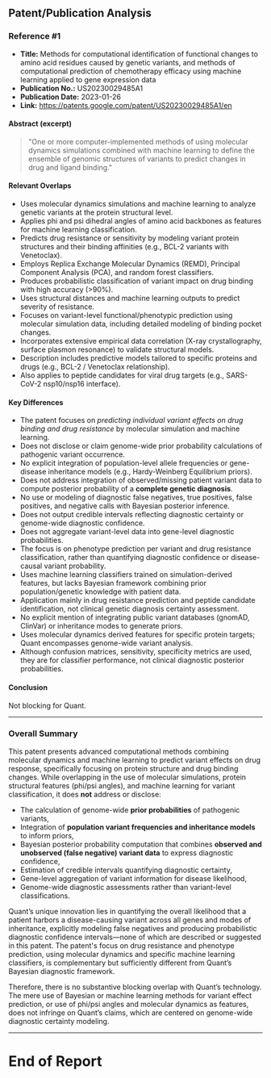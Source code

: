 ## Patent/Publication Analysis

### Reference #1

- **Title:** Methods for computational identification of functional changes to amino acid residues caused by genetic variants, and methods of computational prediction of chemotherapy efficacy using machine learning applied to gene expression data
- **Publication No.:** US20230029485A1
- **Publication Date:** 2023-01-26
- **Link:** https://patents.google.com/patent/US20230029485A1/en

#### Abstract (excerpt)

> "One or more computer-implemented methods of using molecular dynamics simulations combined with machine learning to define the ensemble of genomic structures of variants to predict changes in drug and ligand binding."

#### Relevant Overlaps

- Uses molecular dynamics simulations and machine learning to analyze genetic variants at the protein structural level.
- Applies phi and psi dihedral angles of amino acid backbones as features for machine learning classification.
- Predicts drug resistance or sensitivity by modeling variant protein structures and their binding affinities (e.g., BCL-2 variants with Venetoclax).
- Employs Replica Exchange Molecular Dynamics (REMD), Principal Component Analysis (PCA), and random forest classifiers.
- Produces probabilistic classification of variant impact on drug binding with high accuracy (>90%).
- Uses structural distances and machine learning outputs to predict severity of resistance.
- Focuses on variant-level functional/phenotypic prediction using molecular simulation data, including detailed modeling of binding pocket changes.
- Incorporates extensive empirical data correlation (X-ray crystallography, surface plasmon resonance) to validate structural models.
- Description includes predictive models tailored to specific proteins and drugs (e.g., BCL-2 / Venetoclax relationship).
- Also applies to peptide candidates for viral drug targets (e.g., SARS-CoV-2 nsp10/nsp16 interface).

#### Key Differences

- The patent focuses on *predicting individual variant effects on drug binding and drug resistance* by molecular simulation and machine learning.
- Does not disclose or claim genome-wide prior probability calculations of pathogenic variant occurrence.
- No explicit integration of population-level allele frequencies or gene-disease inheritance models (e.g., Hardy-Weinberg Equilibrium priors).
- Does not address integration of observed/missing patient variant data to compute posterior probability of a **complete genetic diagnosis**.
- No use or modeling of diagnostic false negatives, true positives, false positives, and negative calls with Bayesian posterior inference.
- Does not output credible intervals reflecting diagnostic certainty or genome-wide diagnostic confidence.
- Does not aggregate variant-level data into gene-level diagnostic probabilities.
- The focus is on phenotype prediction per variant and drug resistance classification, rather than quantifying diagnostic confidence or disease-causal variant probability.
- Uses machine learning classifiers trained on simulation-derived features, but lacks Bayesian framework combining prior population/genetic knowledge with patient data.
- Application mainly in drug resistance prediction and peptide candidate identification, not clinical genetic diagnosis certainty assessment.
- No explicit mention of integrating public variant databases (gnomAD, ClinVar) or inheritance modes to generate priors.
- Uses molecular dynamics derived features for specific protein targets; Quant encompasses genome-wide variant analysis.
- Although confusion matrices, sensitivity, specificity metrics are used, they are for classifier performance, not clinical diagnostic posterior probabilities.

#### Conclusion

Not blocking for Quant.

---

### Overall Summary

This patent presents advanced computational methods combining molecular dynamics and machine learning to predict variant effects on drug response, specifically focusing on protein structure and drug binding changes. While overlapping in the use of molecular simulations, protein structural features (phi/psi angles), and machine learning for variant classification, it does **not** address or disclose:

- The calculation of genome-wide **prior probabilities** of pathogenic variants,
- Integration of **population variant frequencies and inheritance models** to inform priors,
- Bayesian posterior probability computation that combines **observed and unobserved (false negative) variant data** to express diagnostic confidence,
- Estimation of credible intervals quantifying diagnostic certainty,
- Gene-level aggregation of variant information for disease likelihood,
- Genome-wide diagnostic assessments rather than variant-level classifications.

Quant’s unique innovation lies in quantifying the overall likelihood that a patient harbors a disease-causing variant across all genes and modes of inheritance, explicitly modeling false negatives and producing probabilistic diagnostic confidence intervals—none of which are described or suggested in this patent. The patent's focus on drug resistance and phenotype prediction, using molecular dynamics and specific machine learning classifiers, is complementary but sufficiently different from Quant’s Bayesian diagnostic framework.

Therefore, there is no substantive blocking overlap with Quant’s technology. The mere use of Bayesian or machine learning methods for variant effect prediction, or use of phi/psi angles and molecular dynamics as features, does not infringe on Quant’s claims, which are centered on genome-wide diagnostic certainty modeling.

---

# End of Report
